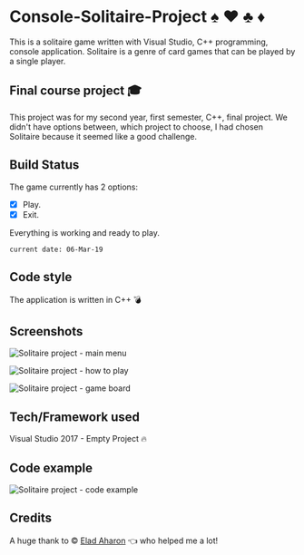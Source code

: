 # Console-Solitaire-Project   :spades: :hearts: :clubs: :diamonds:

This is a solitaire game written with Visual Studio, C++ programming, console application. Solitaire is a genre of card games that can be played by a single player.


## Final course project   :mortar_board:

This project was for my second year, first semester, C++, final project. We didn't have options between, which project to choose, I had chosen Solitaire because it seemed like a good challenge.


## Build Status

The game currently has 2 options:
- [x] Play.
- [x] Exit.

Everything is working and ready to play.
```
current date: 06-Mar-19
```


## Code style

The application is written in C++ :bomb:


## Screenshots

![Solitaire project - main menu](https://user-images.githubusercontent.com/44708223/53908454-095e8580-4058-11e9-8623-f0cc28ad64dc.png)

![Solitaire project - how to play](https://user-images.githubusercontent.com/44708223/53908439-006db400-4058-11e9-9d7b-f41f3088f1b9.png)

![Solitaire project - game board](https://user-images.githubusercontent.com/44708223/53908453-0794c200-4058-11e9-98b9-d6e7450bba2a.png)


## Tech/Framework used

Visual Studio 2017 - Empty Project :fire:


## Code example

![Solitaire project - code example](https://user-images.githubusercontent.com/44708223/53908673-8e499f00-4058-11e9-818f-497f58640792.png)


## Credits

A huge thank to © [Elad Aharon](https://github.com/elados93) :point_left: who helped me a lot!
